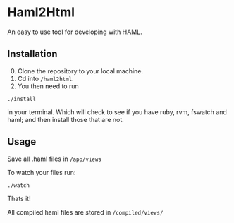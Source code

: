 Haml2Html
=============

An easy to use tool for developing with HAML.

Installation
-----------
0. Clone the repository to your local machine.
0. Cd into ` /haml2html `.
0. You then need to run
  ```
  ./install
  ```
   in your terminal. Which will check to see if you have ruby, rvm, fswatch and haml; and then install those that are not.

Usage
-----
Save all .haml files in  ` /app/views `

To watch your files run:
```
./watch
```

Thats it!

All compiled haml files are stored in `/compiled/views/`
